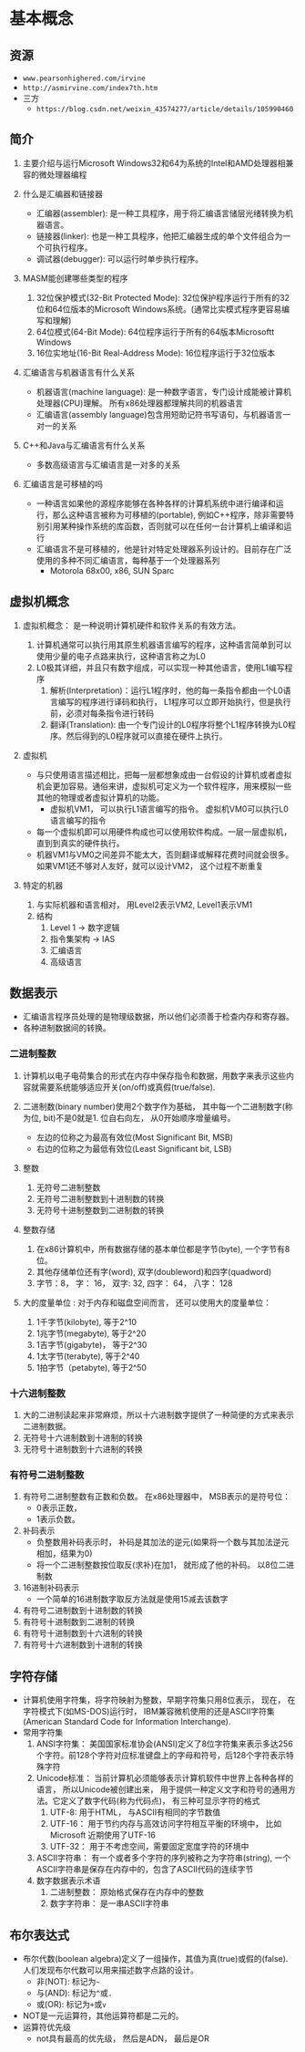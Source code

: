 # 基本概念

## 资源

* `www.pearsonhighered.com/irvine`
* `http://asmirvine.com/index7th.htm`
* 三方
  * `https://blog.csdn.net/weixin_43574277/article/details/105990460`

## 简介

1. 主要介绍与运行Microsoft Windows32和64为系统的Intel和AMD处理器相兼容的微处理器编程

2. 什么是汇编器和链接器
   * 汇编器(assembler): 是一种工具程序，用于将汇编语言储层光绪转换为机器语言。
   * 链接器(linker): 也是一种工具程序，他把汇编器生成的单个文件组合为一个可执行程序。
   * 调试器(debugger): 可以运行时单步执行程序。
3. MASM能创建哪些类型的程序
   1. 32位保护模式(32-Bit Protected Mode): 32位保护程序运行于所有的32位和64位版本的Microsoft Windows系统。(通常比实模式程序更容易编写和理解)
   2. 64位模式(64-Bit Mode): 64位程序运行于所有的64版本Microsoftt Windows
   3. 16位实地址(16-Bit Real-Address Mode): 16位程序运行于32位版本
4. 汇编语言与机器语言有什么关系
   * 机器语言(machine language): 是一种数字语言，专门设计成能被计算机处理器(CPU)理解。 所有x86处理器都理解共同的机器语言
   * 汇编语言(assembly language)包含用短助记符书写语句，与机器语言一对一的关系
5. C++和Java与汇编语言有什么关系
   * 多数高级语言与汇编语言是一对多的关系
6. 汇编语言是可移植的吗
   * 一种语言如果他的源程序能够在各种各样的计算机系统中进行编译和运行，那么这种语言被称为可移植的(portable), 例如C++程序，除非需要特别引用某种操作系统的库函数，否则就可以在任何一台计算机上编译和运行
   * 汇编语言不是可移植的，他是针对特定处理器系列设计的。目前存在广泛使用的多种不同汇编语言，每种基于一个处理器系列
     * Motorola 68x00, x86, SUN Sparc 

## 虚拟机概念

1. 虚拟机概念： 是一种说明计算机硬件和软件关系的有效方法。
   1. 计算机通常可以执行用其原生机器语言编写的程序，这种语言简单到可以使用少量的电子点路来执行，这种语言称之为L0
   2. L0极其详细，并且只有数字组成，可以实现一种其他语言，使用L1编写程序
      1. 解析(Interpretation)：运行L1程序时，他的每一条指令都由一个L0语言编写的程序进行译码和执行， L1程序可以立即开始执行，但是执行前，必须对每条指令进行转码
      2. 翻译(Translation): 由一个专门设计的L0程序将整个L1程序转换为L0程序。然后得到的L0程序就可以直接在硬件上执行。
2. 虚拟机
   * 与只使用语言描述相比，把每一层都想象成由一台假设的计算机或者虚拟机会更加容易。通俗来讲，虚拟机可定义为一个软件程序，用来模拟一些其他的物理或者虚拟计算机的功能。
     * 虚拟机VM1， 可以执行L1语言编写的指令。 虚拟机VM0可以执行L0语言编写的指令
   * 每一个虚拟机即可以用硬件构成也可以使用软件构成。一层一层虚拟机，直到到真实的硬件执行。
   * 机器VM1与VM0之间差异不能太大，否则翻译或解释花费时间就会很多。如果VM1还不够对人友好，就可以设计VM2， 这个过程不断重复

3. 特定的机器
   1. 与实际机器和语言相对， 用Level2表示VM2, Level1表示VM1
   2. 结构
      1. Level 1  -> 数字逻辑
      2. 指令集架构 -> IAS
      3. 汇编语言
      4. 高级语言

## 数据表示

* 汇编语言程序员处理的是物理级数据，所以他们必须善于检查内存和寄存器。
* 各种进制数据间的转换。

### 二进制整数

1. 计算机以电子电荷集合的形式在内存中保存指令和数据，用数字来表示这些内容就需要系统能够适应开关(on/off)或真假(true/false). 
2. 二进制数(binary number)使用2个数字作为基础， 其中每一个二进制数字(称为位, bit)不是0就是1. 位自右向左， 从0开始顺序增量编号。
   *  左边的位称之为最高有效位(Most Significant Bit, MSB)
   * 右边的位称之为最低有效位(Least Significant bit, LSB)

3. 整数
   1. 无符号二进制整数
   2. 无符号二进制整数到十进制数的转换
   3. 无符号十进制整数到二进制数的转换

4. 整数存储
   1. 在x86计算机中，所有数据存储的基本单位都是字节(byte), 一个字节有8位。
   2. 其他存储单位还有字(word),  双字(doubleword)和四字(quadword)
   3. 字节：8， 字： 16， 双字: 32, 四字： 64， 八字： 128
5. 大的度量单位 : 对于内存和磁盘空间而言， 还可以使用大的度量单位：
   1. 1千字节(kilobyte), 等于2^10
   2. 1兆字节(megabyte), 等于2^20
   3. 1吉字节(gigabyte)， 等于2^30
   4. 1太字节(terabyte), 等于2^40
   5. 1拍字节（petabyte), 等于2^50

### 十六进制整数

1. 大的二进制读起来非常麻烦，所以十六进制数字提供了一种简便的方式来表示二进制数据。 
2. 无符号十六进制数到十进制的转换
3. 无符号十进制数到十六进制的转换

### 有符号二进制整数

1. 有符号二进制整数有正数和负数。 在x86处理器中， MSB表示的是符号位： 
   * 0表示正数，
   * 1表示负数。
2. 补码表示
   * 负整数用补码表示时， 补码是其加法的逆元(如果将一个数与其加法逆元相加，结果为0)
   * 将一个二进制整数按位取反(求补)在加1， 就形成了他的补码。 以8位二进制数
3. 16进制补码表示
   * 一个简单的16进制数字取反方法就是使用15减去该数字
4. 有符号二进制数到十进制数的转换
5. 有符号十进制数到二进制的转换
6. 有符号十进制数到十六进制的转换
7. 有符号十六进制数到十进制的转换

## 字符存储

* 计算机使用字符集，将字符映射为整数，早期字符集只用8位表示， 现在， 在字符模式下(如MS-DOS)运行时， IBM兼容微机使用的还是ASCII字符集(American Standard Code for Information Interchange). 
* 常用字符集
  1. ANSI字符集： 美国国家标准协会(ANSI)定义了8位字符集来表示多达256个字符。前128个字符对应标准键盘上的字母和符号，后128个字符表示特殊字符
  2. Unicode标准： 当前计算机必须能够表示计算机软件中世界上各种各样的语言， 所以Unicode被创建出来， 用于提供一种定义文字和符号的通用方法。它定义了数字代码(称为代码点)， 有三种可显示字符的格式
     1. UTF-8: 用于HTML， 与ASCII有相同的字节数值
     2. UTF-16： 用于节约内存与高效访问字符相互平衡的环境中， 比如Microsoft 近期使用了UTF-16
     3. UTF-32： 用于不考虑空间，需要固定宽度字符的环境中
  3. ASCII字符串： 有一个或者多个字符的序列被称之为字符串(string), 一个ASCII字符串是保存在内存中的，包含了ASCII代码的连续字节
  4. 数字数据表示术语
     1. 二进制整数： 原始格式保存在内存中的整数
     2. 数字字符串： 是一串ASCII字符串

## 布尔表达式

* 布尔代数(boolean algebra)定义了一组操作，其值为真(true)或假的(false). 人们发现布尔代数可以用来描述数字点路的设计。
  * 非(NOT): 标记为`~`
  * 与(AND): 标记为`^`或`.`
  * 或(OR): 标记为`+`或`v`
* NOT是一元运算符，其他运算符都是二元的。
* 运算符优先级
  * not具有最高的优先级， 然后是ADN， 最后是OR

